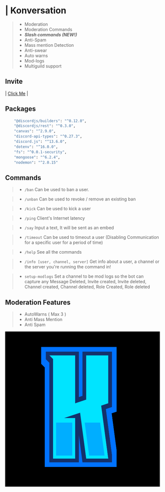 # **| Konversation**


> - Moderation
> - Moderation Commands
> - **_Slash commands (NEW!)_**
> - Anti-Spam
> - Mass mention Detection
> - Anti-swear
> - Auto warns
> - Mod-logs
> - Multiguild support

## Invite
| [Click Me](https://dsc.gg/konversation) |

## Packages
```bash
    "@discordjs/builders": "^0.12.0",
    "@discordjs/rest": "^0.3.0",
    "canvas": "^2.9.0",
    "discord-api-types": "^0.27.3",
    "discord.js": "^13.6.0",
    "dotenv": "^16.0.0",
    "fs": "^0.0.1-security",
    "mongoose": "^6.2.4",
    "nodemon": "^2.0.15"
```

## Commands
> - `/ban`
Can be used to ban a user.

>- `/unban`
Can be used to revoke / remove an existing ban

> - `/kick`
Can be used to kick a user

> - `/ping`
Client's Internet latency

> - `/say`
Input a text, It will be sent as an embed

> - `/timeout`
Can be used to timeout a user (Disabling Communication for a specific user for a period of time)

> - `/help`
See all the commands

> - `/info [user, channel, server]`
Get info about a user, a channel or the server you're running the command in!

>- `setup-modlogs`
Set a channel to be mod logs so the bot can capture any Message Deleted, Invite created, Invite deleted, Channel created, Channel deleted, Role Created, Role deleted

## Moderation Features

> - AutoWarns ( Max 3 )
> - Anti Mass Mention
> - Anti Spam


![Konversation](./assets/Logo.png "Konversation")